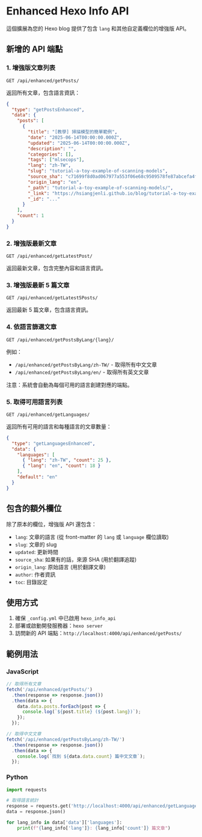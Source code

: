 # Enhanced Hexo Info API

這個擴展為您的 Hexo blog 提供了包含 `lang` 和其他自定義欄位的增強版 API。

## 新增的 API 端點

### 1. 增強版文章列表
```
GET /api/enhanced/getPosts/
```

返回所有文章，包含語言資訊：
```json
{
  "type": "getPostsEnhanced",
  "data": {
    "posts": [
      {
        "title": "[教學] 掃描模型的簡單範例",
        "date": "2025-06-14T00:00:00.000Z",
        "updated": "2025-06-14T00:00:00.000Z",
        "description": "",
        "categories": [],
        "tags": ["mlsecops"],
        "lang": "zh-TW",
        "slug": "tutorial-a-toy-example-of-scanning-models",
        "source_sha": "c71699f8d0ad067977a553f06e68c9509578fe87abcefa4f28d09ea89fc263ae",
        "origin_lang": "en",
        "_path": "tutorial-a-toy-example-of-scanning-models/",
        "_link": "https://hsiangjenli.github.io/blog/tutorial-a-toy-example-of-scanning-models/",
        "_id": "..."
      }
    ],
    "count": 1
  }
}
```

### 2. 增強版最新文章
```
GET /api/enhanced/getLatestPost/
```

返回最新文章，包含完整內容和語言資訊。

### 3. 增強版最新 5 篇文章
```
GET /api/enhanced/getLatest5Posts/
```

返回最新 5 篇文章，包含語言資訊。

### 4. 依語言篩選文章
```
GET /api/enhanced/getPostsByLang/{lang}/
```

例如：
- `/api/enhanced/getPostsByLang/zh-TW/` - 取得所有中文文章
- `/api/enhanced/getPostsByLang/en/` - 取得所有英文文章

注意：系統會自動為每個可用的語言創建對應的端點。

### 5. 取得可用語言列表
```
GET /api/enhanced/getLanguages/
```

返回所有可用的語言和每種語言的文章數量：
```json
{
  "type": "getLanguagesEnhanced",
  "data": {
    "languages": [
      { "lang": "zh-TW", "count": 25 },
      { "lang": "en", "count": 18 }
    ],
    "default": "en"
  }
}
```

## 包含的額外欄位

除了原本的欄位，增強版 API 還包含：

- `lang`: 文章的語言 (從 front-matter 的 `lang` 或 `language` 欄位讀取)
- `slug`: 文章的 slug
- `updated`: 更新時間
- `source_sha`: 如果有的話，來源 SHA (用於翻譯追蹤)
- `origin_lang`: 原始語言 (用於翻譯文章)
- `author`: 作者資訊
- `toc`: 目錄設定

## 使用方式

1. 確保 `_config.yml` 中已啟用 `hexo_info_api`
2. 部署或啟動開發服務器：`hexo server`
3. 訪問新的 API 端點：`http://localhost:4000/api/enhanced/getPosts/`

## 範例用法

### JavaScript
```javascript
// 取得所有文章
fetch('/api/enhanced/getPosts/')
  .then(response => response.json())
  .then(data => {
    data.data.posts.forEach(post => {
      console.log(`${post.title} (${post.lang})`);
    });
  });

// 取得中文文章
fetch('/api/enhanced/getPostsByLang/zh-TW/')
  .then(response => response.json())
  .then(data => {
    console.log(`找到 ${data.data.count} 篇中文文章`);
  });
```

### Python
```python
import requests

# 取得語言統計
response = requests.get('http://localhost:4000/api/enhanced/getLanguages/')
data = response.json()

for lang_info in data['data']['languages']:
    print(f"{lang_info['lang']}: {lang_info['count']} 篇文章")
```